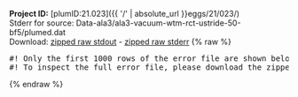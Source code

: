 **Project ID:** [plumID:21.023]({{ '/' | absolute_url }}eggs/21/023/)  
Stderr for source:  Data-ala3/ala3-vacuum-wtm-rct-ustride-50-bf5/plumed.dat   
Download: [zipped raw stdout](plumed.dat.plumed_master.stdout.txt.zip) - [zipped raw stderr](plumed.dat.plumed_master.stderr.txt.zip) 
{% raw %}
<pre>
#! Only the first 1000 rows of the error file are shown below
#! To inspect the full error file, please download the zipped raw stderr file above
</pre>
{% endraw %}
